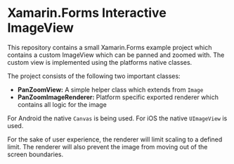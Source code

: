 # Xamarin.Forms Interactive ImageView
This repository contains a small Xamarin.Forms example project which contains a custom ImageView which
can be panned and zoomed with. The custom view is implemented using the platforms native classes.

The project consists of the following two important classes:

- **PanZoomView:** A simple helper class which extends from `Image`
- **PanZoomImageRenderer:**  Platform specific exported renderer which contains all logic for the image

 For Android the native `Canvas` is being used. For iOS the native `UImageView` is used.
 
 For the sake of user experience, the renderer will limit scaling to a defined limit. The renderer
 will also prevent the image from moving out of the screen boundaries.
 